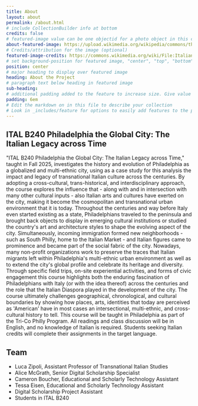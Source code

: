 ```yaml
---
title: About
layout: about
permalink: /about.html
# include CollectionBuilder info at bottom
credits: false
# featured-image value can be one objectid for a photo object in this collection, a relative path to an image in this project, or a full url to any image. If left blank, no featured image will appear at top of About page.
about-featured-image: https://upload.wikimedia.org/wikipedia/commons/thumb/4/4e/ItalianMarketPhiladelphia.jpg/2560px-ItalianMarketPhiladelphia.jpg
# Credits/attribution for the image (optional)
featured-image-credits: https://commons.wikimedia.org/wiki/File:ItalianMarketPhiladelphia.jpg
# set background-position for featured image, "center", "top", "bottom"
position: center
# major heading to display over featured image
heading: About the Project
# paragraph text below heading in featured image
sub-heading: 
# additional padding added to the feature to increase size. Give value in em or px, e.g. "5em".
padding: 6em
# Edit the markdown on in this file to describe your collection
# Look in _includes/feature for options to easily add features to the page
---
```


## ITAL B240 Philadelphia the Global City: The Italian Legacy across Time

"ITAL B240 Philadelphia the Global City: The Italian Legacy across Time," taught in Fall 2025, investigates the history and evolution of Philadelphia as a globalized and multi-ethnic city, using as a case study for this analysis the impact and legacy of transnational Italian culture across the centuries. By adopting a cross-cultural, trans-historical, and interdisciplinary approach, the course explores the influence that - along with and in intersection with many other cultural inputs - also Italian arts and cultures have exerted on the city, making it become the cosmopolitan and transnational urban environment that it is today. Throughout the centuries and way before Italy even started existing as a state, Philadelphians traveled to the peninsula and brought back objects to display in emerging cultural institutions or studied the country's art and architecture styles to shape the evolving aspect of the city. Simultaneously, incoming immigration formed new neighborhoods - such as South Philly, home to the Italian Market - and Italian figures came to prominence and became part of the social fabric of the city. Nowadays, many non-profit organizations work to preserve the traces that Italian migrants left within Philadelphia's multi-ethnic urban environment as well as to extend the city's global profile and celebrate its heritage and diversity. Through specific field trips, on-site experiential activities, and forms of civic engagement this course highlights both the enduring fascination of Philadelphians with Italy (or with the idea thereof) across the centuries and the role that the Italian Diaspora played in the development of the city. The course ultimately challenges geographical, chronological, and cultural boundaries by showing how places, arts, identities that today are perceived as 'American' have in most cases an intersectional, multi-ethnic, and cross-cultural history to tell. This course will be taught in Philadelphia as part of the Tri-Co Philly Program. All readings and class discussion will be in English, and no knowledge of Italian is required. Students seeking Italian credits will complete their assignments in the target language.

## Team
- Luca Zipoli, Assistant Professor of Transnational Italian Studies
- Alice McGrath, Senior Digital Scholarship Specialist
- Cameron Boucher, Educational and Scholarly Technology Assistant
- Tessa Eisen, Educational and Scholarly Technology Assistant
- Digital Scholarship Project Assistant
- Students in ITAL B240